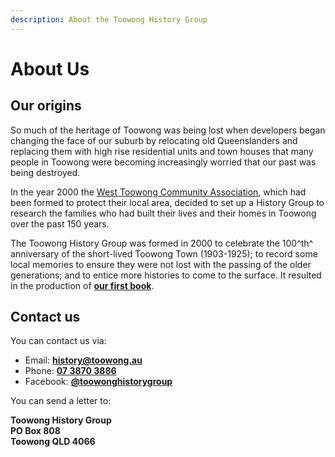 ```yaml
---
description: About the Toowong History Group
---
```


# About Us

## Our origins

So much of the heritage of Toowong was being lost when developers began changing the face of our suburb by relocating old Queenslanders and replacing them with high rise residential units and town houses that many people in Toowong were becoming increasingly worried that our past was being destroyed. 

In the year 2000 the [West Toowong Community Association](https://abr.business.gov.au/ABN/View/51823312836), which had been formed to protect their local area, decided to set up a History Group to research the families who had built their lives and their homes in Toowong over the past 150 years.

The Toowong History Group was formed in 2000 to celebrate the 100^th^ anniversary of the short-lived Toowong Town (1903-1925); to record some local memories to ensure they were not lost with the passing of the older generations; and to entice more histories to come to the surface. It resulted in the production of **[our first book](books.md)**.


## Contact us
You can contact us via: 

- Email: **[history@toowong.au](mailto:history@toowong.au)**
- Phone: **[07 3870 3886](tel:0738703886)**
- Facebook: **[@toowonghistorygroup](https://www.facebook.com/toowonghistorygroup/)**


You can send a letter to: 

**Toowong History Group** <br>
**PO Box 808** <br>
**Toowong QLD 4066**
